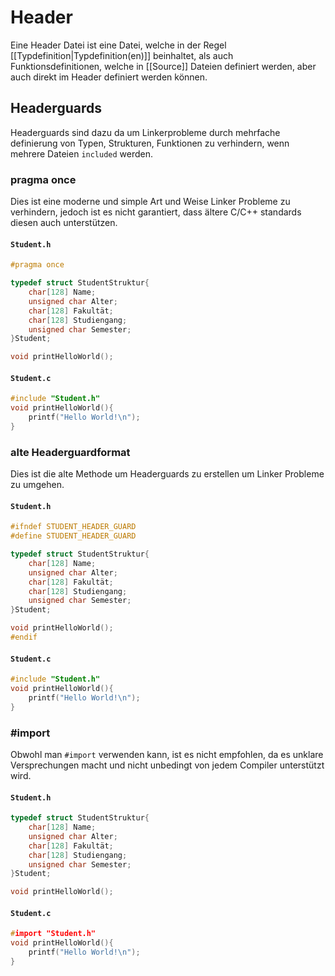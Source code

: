 # Header
Eine Header Datei ist eine Datei, welche in der Regel [[Typdefinition|Typdefinition(en)]] beinhaltet, als auch Funktionsdefinitionen, welche in [[Source]] Dateien definiert werden, aber auch direkt im Header definiert werden können.
## Headerguards
Headerguards sind dazu da um Linkerprobleme durch mehrfache definierung von Typen, Strukturen, Funktionen zu verhindern, wenn mehrere Dateien ``included`` werden.
### pragma once
Dies ist eine moderne und simple Art und Weise Linker Probleme zu verhindern, jedoch ist es nicht garantiert, dass ältere C/C++ standards diesen auch unterstützen.
#### ``Student.h``
```c
#pragma once

typedef struct StudentStruktur{
	char[128] Name;
	unsigned char Alter;
	char[128] Fakultät;
	char[128] Studiengang;
	unsigned char Semester;
}Student;

void printHelloWorld();
```
#### ``Student.c``
```c
#include "Student.h"
void printHelloWorld(){
	printf("Hello World!\n");
}
```
### alte Headerguardformat
Dies ist die alte Methode um Headerguards zu erstellen um Linker Probleme zu umgehen.
#### ``Student.h``
```c
#ifndef STUDENT_HEADER_GUARD
#define STUDENT_HEADER_GUARD

typedef struct StudentStruktur{
	char[128] Name;
	unsigned char Alter;
	char[128] Fakultät;
	char[128] Studiengang;
	unsigned char Semester;
}Student;

void printHelloWorld();
#endif
```
#### ``Student.c``
```c
#include "Student.h"
void printHelloWorld(){
	printf("Hello World!\n");
}
```
### \#import
Obwohl man ``#import`` verwenden kann, ist es nicht empfohlen, da es unklare Versprechungen macht und nicht unbedingt von jedem Compiler unterstützt wird.
#### ``Student.h``
```c
typedef struct StudentStruktur{
	char[128] Name;
	unsigned char Alter;
	char[128] Fakultät;
	char[128] Studiengang;
	unsigned char Semester;
}Student;

void printHelloWorld();
```
#### ``Student.c``
```c
#import "Student.h"
void printHelloWorld(){
	printf("Hello World!\n");
}
```